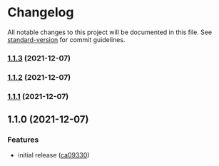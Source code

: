 # Changelog

All notable changes to this project will be documented in this file. See [standard-version](https://github.com/conventional-changelog/standard-version) for commit guidelines.

### [1.1.3](https://github.com/BoruiGu/splunk-stdio-collector/compare/v1.1.2...v1.1.3) (2021-12-07)

### [1.1.2](https://github.com/BoruiGu/splunk-stdio-collector/compare/v1.1.1...v1.1.2) (2021-12-07)

### [1.1.1](https://github.com/BoruiGu/splunk-stdio-collector/compare/v1.1.0...v1.1.1) (2021-12-07)

## 1.1.0 (2021-12-07)

### Features

-   initial release ([ca09330](https://github.com/BoruiGu/splunk-stdio-collector/commit/ca09330fbf592091b2dfe2e1cd5651fa52e7ee30))
